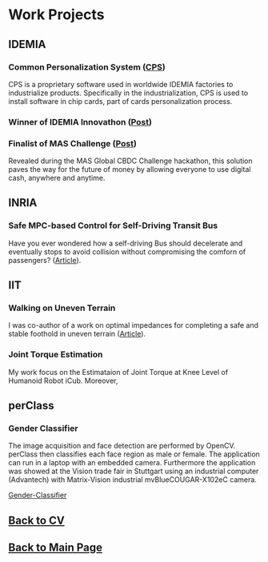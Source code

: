 # Work Projects

## IDEMIA

### Common Personalization System ([CPS](https://www.idemia.com/card-personalization-services))

CPS is a proprietary software used in worldwide IDEMIA factories to industrialize products. Specifically in the industrialization, CPS is used to install software in chip cards, part of cards personalization process.


### Winner of IDEMIA Innovathon ([Post](https://www.linkedin.com/posts/matteociocca_sustainability-innovation-daring-activity-6909524647956914176-79p2?utm_source=share&utm_medium=member_desktop&rcm=ACoAABN7odwBCTSkSQQbgUbxRNshm2Aiwhhjvqs))

### Finalist of MAS Challenge ([Post](https://www.linkedin.com/feed/update/urn:li:activity:6863963277739732992/?updateEntityUrn=urn%3Ali%3Afs_feedUpdate%3A%28V2%2Curn%3Ali%3Aactivity%3A6863963277739732992%29))

Revealed during the MAS Global CBDC Challenge hackathon, this solution paves the way for the future of money by allowing everyone to use digital cash, anywhere and anytime.


## INRIA

### Safe MPC-based Control for Self-Driving Transit Bus

Have you ever wondered how a self-driving Bus should decelerate and eventually stops to avoid collision without compromising the comforn of passengers? ([Article](https://inria.hal.science/hal-03193874/document)).


## IIT

### Walking on Uneven Terrain

I was co-author of a work on optimal impedances for completing a safe and stable foothold in uneven terrain ([Article](https://ieeexplore.ieee.org/abstract/document/7803270)).

### Joint Torque Estimation

My work focus on the Estimataion of Joint Torque at Knee Level of Humanoid Robot iCub. Moreover, 

## perClass

### Gender Classifier

The image acquisition and face detection are performed by OpenCV. perClass then classifies each face region as male or female. The application can run in a laptop with an embedded camera. Furthermore the application was showed at the Vision trade fair in Stuttgart using an industrial computer (Advantech) with Matrix-Vision industrial mvBlueCOUGAR-X102eC camera.

[Gender-Classifier](https://www.youtube.com/watch?v=nifuKmc8FPQ)

## [Back to CV](https://teoka.github.io/career/CV.html)
## [Back to Main Page](https://teoka.github.io)
